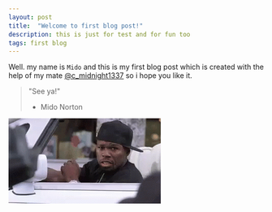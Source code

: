 ```yaml
---
layout: post
title:  "Welcome to first blog post!"
description: this is just for test and for fun too
tags: first blog
---
```

Well. my name is `Mido` and this is my first blog post which is created with the help of my mate [@c_midnight1337](https://twitter.com/@c_midnight1337) so i hope you like it.

> "See ya!"
>
>   - Mido Norton

![image](/images/00.gif)

